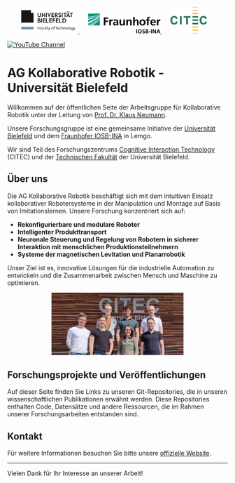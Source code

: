 <p>
    &nbsp;&nbsp;&nbsp;&nbsp;&nbsp;&nbsp;
    <a href="https://flutter.dev/docs/get-started/install/windows">
        <img src="./media/logo_tec_EN.png" height="60" />
    </a>&nbsp;&nbsp;&nbsp;&nbsp;
    <a href="https://flutter.dev/docs/get-started/install/macos">
        <img src="./media/Fraunhofer_IOSB-INA.png" height="45" />
    </a>&nbsp;&nbsp;&nbsp;&nbsp;
    <a href="https://flutter.dev/docs/get-started/install/linux">
        <img src="./media/citec_logo.png" height="60" />
    </a>
</p>

<a href="https://www.youtube.com/@CollaborativeRoboticsBielefeld">
 <img alt="YouTube Channel" src="https://img.shields.io/youtube/channel/views/UCREwypH6DjgGIypD94mt3SA?style=social&logo=youtube&label=%40CollaborativeRoboticsBielefeld">
</a>

# AG Kollaborative Robotik - Universität Bielefeld

Willkommen auf der öffentlichen Seite der Arbeitsgruppe für Kollaborative Robotik unter der Leitung von [Prof. Dr. Klaus Neumann](https://ekvv.uni-bielefeld.de/pers_publ/publ/PersonDetail.jsp?personId=26109209).

Unsere Forschungsgruppe ist eine gemeinsame Initiative der [Universität Bielefeld](https://www.uni-bielefeld.de) und dem [Fraunhofer IOSB-INA](https://www.iosb-ina.fraunhofer.de) in Lemgo.

Wir sind Teil des Forschungszentrums [Cognitive Interaction Technology](https://www.uni-bielefeld.de/zwe/citec/) (CITEC) und der [Technischen Fakultät](https://www.uni-bielefeld.de/fakultaeten/technische-fakultaet/) der Universität Bielefeld.

## Über uns

Die AG Kollaborative Robotik beschäftigt sich mit dem intuitiven Einsatz kollaborativer Robotersysteme in der Manipulation und Montage auf Basis von Imitationslernen. Unsere Forschung konzentriert sich auf:

- **Rekonfigurierbare und modulare Roboter**
- **Intelligenter Produkttransport**
- **Neuronale Steuerung und Regelung von Robotern in sicherer Interaktion mit menschlichen Produktionsteilnehmern**
- **Systeme der magnetischen Levitation und Planarrobotik**

Unser Ziel ist es, innovative Lösungen für die industrielle Automation zu entwickeln und die Zusammenarbeit zwischen Mensch und Maschine zu optimieren.

<p align="center">
    <img src="./media/WhatsApp%20Image%202024-06-06%20at%2019.06.00.jpeg"
        alt="Team"
        width="60%">
</p>

## Forschungsprojekte und Veröffentlichungen

Auf dieser Seite finden Sie Links zu unseren Git-Repositories, die in unseren wissenschaftlichen Publikationen erwähnt werden. Diese Repositories enthalten Code, Datensätze und andere Ressourcen, die im Rahmen unserer Forschungsarbeiten entstanden sind.

## Kontakt

Für weitere Informationen besuchen Sie bitte unsere [offizielle Website](https://www.uni-bielefeld.de/fakultaeten/technische-fakultaet/forschung/ag-ueberblick/kollaborative-robotik/).

---

Vielen Dank für Ihr Interesse an unserer Arbeit!
